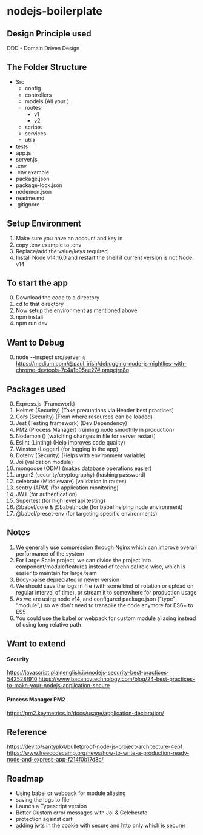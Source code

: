 # nodejs-boilerplate


## Design Principle used
DDD - Domain Driven Design

## The Folder Structure
- Src
    - config
    - controllers
    - models (All your )
    - routes
        - v1
        - v2
    - scripts
    - services
    - utils
- tests
- app.js
- server.js
- .env
- .env.example
- package.json
- package-lock.json
- nodemon.json 
- readme.md
- .gitignore


## Setup Environment
1. Make sure you have an account and key in 
2. copy .env.example to .env
3. Replace/add the value/keys required
4. Install Node v14.16.0 and restart the shell if current version is not Node v14

## To start the app
0. Download the code to a directory
1. cd to that directory
2. Now setup the environment as mentioned above
3. npm install
4. npm run dev

## Want to Debug
0. node --inspect src/server.js
https://medium.com/@paul_irish/debugging-node-js-nightlies-with-chrome-devtools-7c4a1b95ae27#.pmqejrn8q

## Packages used
0. Express.js (Framework)
1. Helmet (Security) (Take precuations via Header best practices)
2. Cors (Security) (From where resources can be loaded)
3. Jest (Testing framework) (Dev Dependency)
4. PM2 (Process Manager) (running node smoothly in production)
5. Nodemon () (watching changes in file for server restart)
6. Eslint (Linting) (Help improves code quality)
7. Winston (Logger) (for logging in the app)
8. Dotenv (Security) (Helps with environment variable)
9. Joi (validation module)
10. mongoose (ODM) (makes database operations easier)
11. argon2 (security/cryptography) (hashing password)
12. celebrate (Middleware) (validation in routes)
13. sentry (APM) (for application monitoring)
14. JWT (for authentication)
15. Supertest (for high level api testing) 
16. @babel/core & @babel/node (for babel helping node environment)
17. @babel/preset-env (for targeting specific environments)





## Notes
1. We generally use compression through Nginx which can improve overall performance of the system
2. For Large Scale project, we can divide the project into component/module/features instead of technical role wise, which is easier to maintain for large team
3. Body-parse depreciated in newer version
4. We should save the logs in file (with some kind of rotation or upload on regular interval of time), or stream it to somewhere for production usage
5. As we are using node v14, and configured package.json ("type": "module",) so we don't need to transpile the code anymore for ES6+ to ES5
6. You could use the babel or webpack for custom module aliasing instead of using long relative path




## Want to extend 

#### Security
https://javascript.plainenglish.io/nodejs-security-best-practices-542528f910
https://www.bacancytechnology.com/blog/24-best-practices-to-make-your-nodejs-application-secure

#### Process Manager PM2
https://pm2.keymetrics.io/docs/usage/application-declaration/

## Reference
https://dev.to/santypk4/bulletproof-node-js-project-architecture-4epf
https://www.freecodecamp.org/news/how-to-write-a-production-ready-node-and-express-app-f214f0b17d8c/

## Roadmap
- Using babel or webpack for module aliasing
- saving the logs to file
- Launch a Typescript version
- Better Custom error messages with Joi & Celeberate
- protection against csrf
- adding jwts in the cookie with secure and http only which is securer